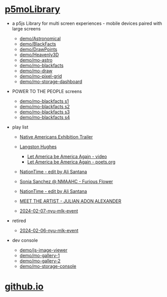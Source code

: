# [p5moLibrary](https://github.com/molab-itp/p5moLibrary)

- a p5js Library for multi screen experiences - mobile devices paired with large screens

  - [demo/Astronomical](demo/Astronomical?v=156)
  - [demo/BlackFacts](demo/BlackFacts?v=156)
  - [demo/DrawPoints](demo/DrawPoints?v=156)
  - [demo/Heavenly3D](demo/Heavenly3D?v=156)
  - [demo/mo-astro](demo/mo-astro?v=156)
  - [demo/mo-blackfacts](demo/mo-blackfacts?v=156)
  - [demo/mo-draw](demo/mo-draw?v=156)
  - [demo/mo-pixel-grid](demo/mo-pixel-grid?v=156)
  - [demo/mo-storage-dashboard](demo/mo-storage-dashboard?v=156)

- POWER TO THE PEOPLE screens

  - [demo/mo-blackfacts s1](demo/mo-blackfacts?v=156&group=s1)
  - [demo/mo-blackfacts s2](demo/mo-blackfacts?v=156&group=s2)
  - [demo/mo-blackfacts s3](demo/mo-blackfacts?v=156&group=s3)
  - [demo/mo-blackfacts s4](demo/mo-blackfacts?v=156&group=s4)

- play list

  - [Native Americans Exhibition Trailer](demo/BlackFacts?playlist=hpjNGTYvpxw)

  - [Langston Hughes ](demo/BlackFacts?playlist=XzI3huqpCi4)
    - [Let America be America Again - video](demo/mo-blackfacts?playlist=CFNM8GB_Yp0&title=%E2%98%85)
    - [Let America be America Again - poets.org](https://poets.org/poem/let-america-be-america-again)
  - [NationTime - edit by Ali Santana](demo/mo-blackfacts?playlist=-UtKxghWlvY&title=NationTime%20-%20ELUCID%20-%20BETAMAX&qrcode=NationTime.png)
  - [Sonia Sanchez @ NMAAHC - Furious Flower](demo/mo-blackfacts?playlist=FNLp8e-cfgk&title=Sonia%20Sanchez)
  - [NationTime - edit by Ali Santana](demo/mo-blackfacts?playlist=-UtKxghWlvY&title=NationTime%20-%20ELUCID%20-%20BETAMAX&qrcode=NationTime.png)
  - [MEET THE ARTIST - JULIAN ADON ALEXANDER](demo/mo-blackfacts?playlist=wk0La_2igws&title=MEET%20THE%20ARTIST%20-%20JULIAN%20ADON%20ALEXANDE%20-%20What%20it%20is&qrcode=JULIAN.png)

  - [2024-02-07-nyu-mlk-event](demo/mo-blackfacts?playlist=lG758MniLYg&qrcode=annoucement-01.png&title=2024-02-07-nyu-mlk-event)

- retired

  - [2024-02-06-nyu-mlk-event](demo/mo-blackfacts?playlist=zbRz5xTaLYI&qrcode=annoucement-01.png&title=2024-02-06-nyu-mlk-event)
  <!-- - [Weapons of White Destruction - TJ](demo/mo-blackfacts?playlist=ob8YQPGJiHY&title=Weapons%20of%20White%20Destruction%20-%20TJ&&qrcode=TJ.png) -->

- dev console

  - [demo/js-image-viewer](demo/js-image-viewer?v=156)
  - [demo/mo-gallery-1](demo/mo-gallery-1?v=156)
  - [demo/mo-gallery-2](demo/mo-gallery-2?v=156)
  - [demo/mo-storage-console](demo/mo-storage-console?v=156)

# [github.io](https://molab-itp.github.io/p5moLibrary/src?v=156)

<!--

- retired
  - [demo/mo-astro-host-0](demo/mo-astro-host-0?v=156)
  - [demo/mo-astro-host-1](demo/mo-astro-host-1?v=156)
  - [demo/mo-astro-remote-0](demo/mo-astro-remote-0?v=156)
  - [demo/mo-astro-remote-1](demo/mo-astro-remote-1?v=156)

  - [demo/mo-blackfacts-host](demo/mo-blackfacts-host?v=156)
  - [demo/mo-blackfacts-remote](demo/mo-blackfacts-remote?v=156)

# https://www.youtube.com/watch?v=hpjNGTYvpxw
# The Land Carries Our Ancestors: Contemporary Art by Native Americans Exhibition Trailer

 -->
